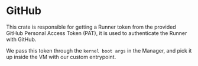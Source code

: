 # GitHub

This crate is responsible for getting a Runner token from the provided
GitHub Personal Access Token (PAT), it is used to authenticate the Runner
with GitHub.

We pass this token through the `kernel boot args` in the Manager, and pick it up
inside the VM with our custom entrypoint.
